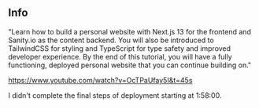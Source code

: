 ## Info

"Learn how to build a personal website with Next.js 13 for the frontend and Sanity.io as the content backend. You will also be introduced to TailwindCSS for styling and TypeScript for type safety and improved developer experience. By the end of this tutorial, you will have a fully functioning, deployed personal website that you can continue building on."

https://www.youtube.com/watch?v=OcTPaUfay5I&t=45s

I didn't complete the final steps of deployment starting at 1:58:00.
